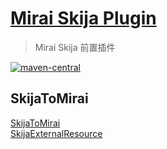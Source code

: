 # [Mirai Skija Plugin](https://github.com/cssxsh/mirai-skija-plugin)

> Mirai Skija 前置插件

[![maven-central](https://img.shields.io/maven-central/v/xyz.cssxsh.mirai/mirai-skija-plugin)](https://search.maven.org/artifact/xyz.cssxsh.mirai/mirai-skija-plugin)

## SkijaToMirai

[SkijaToMirai](src/main/kotlin/xyz/cssxsh/mirai/SkijaToMirai.kt)  
[SkijaExternalResource](src/main/kotlin/xyz/cssxsh/mirai/SkijaExternalResource.kt)  